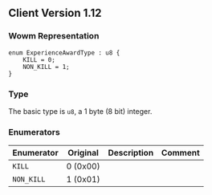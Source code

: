 ## Client Version 1.12

### Wowm Representation
```rust,ignore
enum ExperienceAwardType : u8 {
    KILL = 0;    
    NON_KILL = 1;    
}
```
### Type
The basic type is `u8`, a 1 byte (8 bit) integer.
### Enumerators
| Enumerator | Original  | Description | Comment |
| --------- | -------- | ----------- | ------- |
| `KILL` | 0 (0x00) |  |  |
| `NON_KILL` | 1 (0x01) |  |  |
